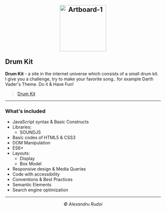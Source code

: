 ## <p align="center"><a href="https://alexandrurudoi.github.io/Drum-Kit/"><img src="https://i.ibb.co/r6j2DL9/Artboard-1.png" alt="Artboard-1" width="150px" border="0"></a></p>Drum Kit

**Drum Kit** -  a site in the internet universe which consists of a small drum kit. I give you a challenge, try to make your favorite song.. for example Darth Vader's Theme. Do it & Have Fun!

> <p><a href="https://alexandrurudoi.github.io/Drum-Kit/">Drum Kit</a></p>

---

### What's included

+ JavaScript syntax & Basic Constructs
+ Libraries:
  * SOUNDJS
+ Basic codes of HTML5 & CSS3
+ DOM Manipulation
+ ES6+
+ Layouts:
  * Display
  * Box Model
+ Responsive design & Media Queries
+ Code with accessibility
+ Conventions & Best Practices
+ Semantic Elements
+ Search engine optimization

---

<p align="center"><em>&copy; Alexandru Rudoi</em></p>
